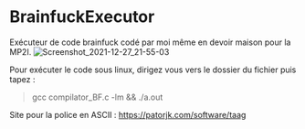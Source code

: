 # BrainfuckExecutor

Exécuteur de code brainfuck codé par moi même en devoir maison pour la MP2I.
![Screenshot_2021-12-27_21-55-03](https://user-images.githubusercontent.com/75624478/147506796-6e5bd3b0-fc38-4258-b5a4-227fca226241.png)

Pour exécuter le code sous linux, dirigez vous vers le dossier du fichier puis tapez :
> gcc compilator_BF.c -lm && ./a.out


Site pour la police en ASCII : https://patorjk.com/software/taag

